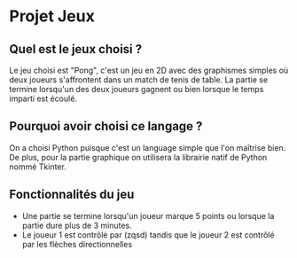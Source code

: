 # Projet Jeux

## Quel est le jeux choisi ?

Le jeu choisi est "Pong", c'est un jeu en 2D avec des graphismes simples où deux joueurs s'affrontent dans un match de tenis de table.
La partie se termine lorsqu'un des deux joueurs gagnent ou bien lorsque le temps imparti est écoulé.

## Pourquoi avoir choisi ce langage ?

On a choisi Python puisque c'est un language simple que l'on maîtrise bien. De plus, pour la partie graphique on utilisera la librairie natif de Python nommé Tkinter.

## Fonctionnalités du jeu

- Une partie se termine lorsqu'un joueur marque 5 points ou lorsque la partie dure plus de 3 minutes.
- Le joueur 1 est contrôlé par (zqsd) tandis que le joueur 2 est contrôlé par les flèches directionnelles
